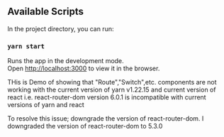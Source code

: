 ## Available Scripts

In the project directory, you can run:

### `yarn start`

Runs the app in the development mode.\
Open [http://localhost:3000](http://localhost:3000) to view it in the browser.

THis is Demo of showing that "Route","Switch",etc. components are not working with the current version of yarn v1.22.15 and current version of react i.e. react-router-dom version 6.0.1 is incompatible with current versions of yarn and react


To resolve this issue; downgrade the version of react-router-dom. I downgraded the version of react-router-dom to 5.3.0
